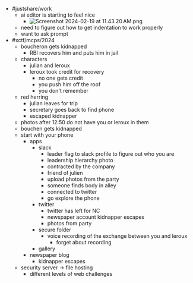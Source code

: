 - #justshare/work
	- ai editor is starting to feel nice
		- ![Screenshot 2024-02-19 at 11.43.20 AM.png](../assets/Screenshot_2024-02-19_at_11.43.20 AM_1708371813564_0.png)
	- need to figure out how to get indentation to work properly
	- want to ask prompt
- #xctf/mcps/2024
	- boucheron gets kidnapped
		- RBI recovers him and puts him in jail
	- characters
		- julian and leroux
		- leroux took credit for recovery
			- no one gets credit
			- you push him off the roof
			- you don't remember
	- red herring
		- julian leaves for trip
		- secretary goes back to find phone
		- escaped kidnapper
	- photos after 12:50 do not have you or leroux in them
	- bouchen gets kidnapped
	- start with your phone
		- apps
			- slack
				- leader flag to slack profile to figure out who you are
				- leadership hierarchy photo
				- contracted by the company
				- friend of julien
				- upload photos from the party
				- someone finds body in alley
				- connected to twitter
				- go explore the phone
			- twitter
				- twitter has left for NC
				- newspaper account kidnapper escapes
				- photos from party
			- secure folder
				- voice recording of the exchange between you and leroux
					- forget about recording
			- gallery
		- newspaper blog
			- kidnapper escapes
	- security server -> file hosting
		- different levels of web challenges